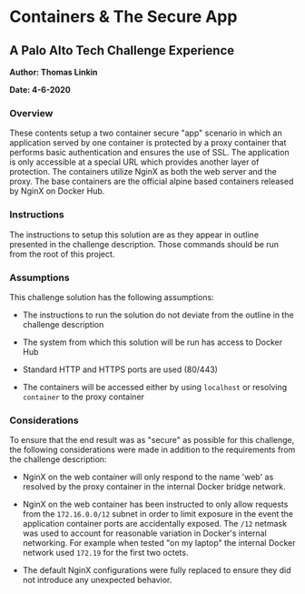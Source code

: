# Containers & The Secure App
## A Palo Alto Tech Challenge Experience

**Author: Thomas Linkin**

**Date: 4-6-2020**

### Overview

These contents setup a two container secure "app" scenario in which an application
served by one container is protected by a proxy container that performs basic
authentication and ensures the use of SSL. The application is only accessible at a
special URL which provides another layer of protection. The containers utilize
NginX as both the web server and the proxy. The base containers are the official
alpine based containers released by NginX on Docker Hub.

### Instructions

The instructions to setup this solution are as they appear in outline presented
in the challenge description. Those commands should be run from the root of this
project.

### Assumptions

This challenge solution has the following assumptions:

- The instructions to run the solution do not deviate from the outline in the
challenge description

- The system from which this solution will be run has access to Docker Hub

- Standard HTTP and HTTPS ports are used (80/443)

- The containers will be accessed either by using `localhost` or resolving `container`
to the proxy container

### Considerations

To ensure that the end result was as "secure" as possible for this challenge, the
following considerations were made in addition to the requirements from the
challenge description:

- NginX on the web container will only respond to the name 'web' as resolved by the
proxy container in the internal Docker bridge network.

- NginX on the web container has been instructed to only allow requests from the
`172.16.0.0/12` subnet in order to limit exposure in the event the application
container ports are accidentally exposed. The `/12` netmask was used to account for
reasonable variation in Docker's internal networking. For example when tested "on
my laptop" the internal Docker network used `172.19` for the first two octets.

- The default NginX configurations were fully replaced to ensure they did not
introduce any unexpected behavior.
